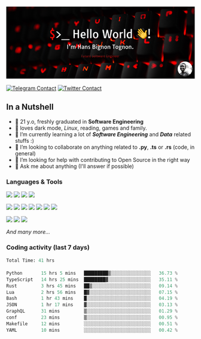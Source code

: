 ![Cover](assets/gh-readme-cover.png)

[![Telegram Contact](https://img.shields.io/badge/Telegram-%230088CC.svg?style=for-the-badge&logo=telegram&logoColor=white)](https://t.me/hanstobi) [![Twitter Contact](https://img.shields.io/badge/Twitter-%2308A0E9.svg?style=for-the-badge&logo=twitter&logoColor=white)](https://twitter.com/_tobihans)

## In a Nutshell
- 👤 21 y.o, freshly graduated in **Software Engineering**
- 🖤 loves dark mode, *Linux*, reading, games and family.
- 🌱 I’m currently learning a lot of ***Software Engineering*** and ***Data*** related stuffs :)
- 👯 I’m looking to collaborate on anything related to **.py**, **.ts** or **.rs** (code, in general)
- 🤔 I’m looking for help with contributing to Open Source in the right way
- 💬 Ask me about anything (I'll answer if possible)

### Languages & Tools
![](https://img.shields.io/badge/Linux-%23eab30f.svg?style=for-the-badge&logo=linux&logoColor=black) ![](https://img.shields.io/badge/Git-%23e54a2f.svg?style=for-the-badge&logo=git&logoColor=white) ![](https://img.shields.io/badge/Github-%231a1d21.svg?style=for-the-badge&logo=github&logoColor=white) ![](https://img.shields.io/badge/Docker-%230394f0.svg?style=for-the-badge&logo=docker&logoColor=white)

![](https://img.shields.io/badge/C-%231a1d21.svg?style=for-the-badge&logo=C&logoColor=white) ![](https://img.shields.io/badge/TypeScript-%230074c2.svg?style=for-the-badge&logo=typescript&logoColor=white) ![](https://img.shields.io/badge/Python-%23f0c540.svg?style=for-the-badge&logo=python) ![](https://img.shields.io/badge/Rust-%23ea4800.svg?style=for-the-badge&logo=rust) ![](https://img.shields.io/badge/Php-%237175aa.svg?style=for-the-badge&logo=php&logoColor=white) ![](https://img.shields.io/badge/HTML-%23d84924.svg?style=for-the-badge&logo=html5&logoColor=white) ![](https://img.shields.io/badge/Scss-%23c45f92.svg?style=for-the-badge&logo=sass&logoColor=white)

![](https://img.shields.io/badge/Vue-%23314559.svg?style=for-the-badge&logo=vue.js) ![](https://img.shields.io/badge/Laravel-%23e54a2f.svg?style=for-the-badge&logo=laravel&logoColor=white) ![](https://img.shields.io/badge/Adonis-%235a45ff.svg?style=for-the-badge&logo=adonisjs)

*And many more...*

### Coding activity (last 7 days)
<!--START_SECTION:waka-->

```python
Total Time: 41 hrs

Python       15 hrs 5 mins   █████████▒░░░░░░░░░░░░░░░   36.73 %
TypeScript   14 hrs 25 mins  ████████▓░░░░░░░░░░░░░░░░   35.11 %
Rust         3 hrs 45 mins   ██▒░░░░░░░░░░░░░░░░░░░░░░   09.14 %
Lua          2 hrs 56 mins   █▓░░░░░░░░░░░░░░░░░░░░░░░   07.15 %
Bash         1 hr 43 mins    █░░░░░░░░░░░░░░░░░░░░░░░░   04.19 %
JSON         1 hr 17 mins    ▓░░░░░░░░░░░░░░░░░░░░░░░░   03.13 %
GraphQL      31 mins         ▒░░░░░░░░░░░░░░░░░░░░░░░░   01.29 %
conf         23 mins         ▒░░░░░░░░░░░░░░░░░░░░░░░░   00.95 %
Makefile     12 mins         ░░░░░░░░░░░░░░░░░░░░░░░░░   00.51 %
YAML         10 mins         ░░░░░░░░░░░░░░░░░░░░░░░░░   00.42 %
```

<!--END_SECTION:waka-->
